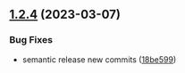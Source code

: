 ## [1.2.4](https://github.com/kaiehrhardt/discord-kr-news/compare/1.2.3...1.2.4) (2023-03-07)


### Bug Fixes

* semantic release new commits ([18be599](https://github.com/kaiehrhardt/discord-kr-news/commit/18be599b4a509532ee9d8c2203adff4aa3389158))
